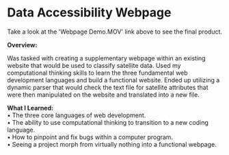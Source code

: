 # Data Accessibility Webpage

Take a look at the 'Webpage Demo.MOV' link above to see the final product.

**Overview:**

Was tasked with creating a supplementary webpage within an existing website that would be used to classify satellite data.  Used my computational thinking skills to learn the three fundamental web development languages and build a functional website.  Ended up utilizing a dynamic parser that would check the text file for satellite attributes that were then manipulated on the website and translated into a new file.

**What I Learned:**
<br>
•	The three core languages of web development.
<br>
•	The ability to use computational thinking to transition to a new coding language.
<br>
•	How to pinpoint and fix bugs within a computer program.
<br>
•	Seeing a project morph from virtually nothing into a functional webpage.



